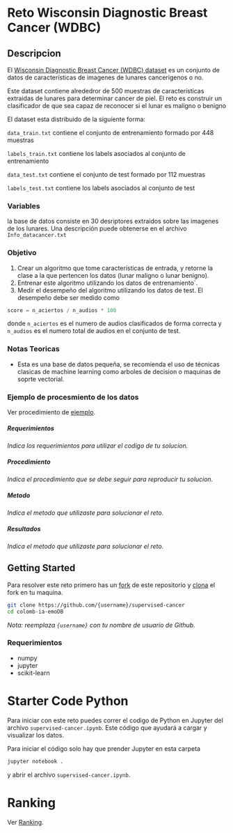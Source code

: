 # Reto Wisconsin Diagnostic Breast Cancer (WDBC)
## Descripcion
El [Wisconsin Diagnostic Breast Cancer (WDBC) dataset](http://archive.ics.uci.edu/ml/datasets/Breast+Cancer+Wisconsin+%28Diagnostic%29) es un conjunto de datos de características de imagenes de lunares cancerigenos o no.

Este dataset contiene alrededror de 500 muestras de características extraidas de lunares para determinar cancer de piel. 
El reto es construir un clasificador de que sea capaz de reconocer si el lunar es maligno o benigno

El dataset esta distribuido de la siguiente forma:

 `data_train.txt` contiene el conjunto de entrenamiento formado por 448 muestras
 
 `labels_train.txt` contiene los labels asociados al conjunto de entrenamiento

 `data_test.txt` contiene el conjunto de test formado por 112 muestras
 
 `labels_test.txt` contiene los labels asociados al conjunto de test


### Variables

la base de datos consiste en 30 desriptores extraidos sobre las imagenes de los lunares. Una descripción puede obtenerse en el archivo `Info_datacancer.txt`



### Objetivo
1. Crear un algoritmo que tome características de entrada, y retorne la clase a la que pertencen los datos (lunar maligno o lunar benigno).
1. Entrenar este algoritmo utilizando los datos de entrenamiento`.
1. Medir el desempeño del algoritmo utilizando los datos de test. El desempeño debe ser medido como
```python
score = n_aciertos / n_audios * 100
```
donde `n_aciertos` es el numero de audios clasificados de forma correcta y `n_audios` es el numero total de audios en el conjunto de test.

### Notas Teoricas
* Esta es una base de datos pequeña, se recomienda el uso de técnicas clasicas de machine learning como arboles de decision o maquinas de soprte vectorial.

### Ejemplo de procesmiento de los datos
Ver procedimiento de [ejemplo](https://github.com/jcvasquezc/supervised-cancer/blob/master/supervised-cancer.ipynb).

##### Requerimientos
*Indica los requerimientos para utilizar el codigo de tu solucion.*

##### Procedimiento
*Indica el procedimiento que se debe seguir para reproducir tu solucion.*

##### Metodo
*Indica el metodo que utilizaste para solucionar el reto.*

##### Resultados
*Indica el metodo que utilizaste para solucionar el reto.*

## Getting Started
Para resolver este reto primero has un [fork](https://help.github.com/articles/fork-a-repo/) de este repositorio y [clona](https://help.github.com/articles/cloning-a-repository/) el fork en tu maquina.

```bash
git clone https://github.com/{username}/supervised-cancer
cd colomb-ia-emoDB
```

*Nota: reemplaza `{username}` con tu nombre de usuario de Github.*

### Requerimientos

* numpy
* jupyter
* scikit-learn

# Starter Code Python
Para iniciar con este reto puedes correr el codigo de Python en Jupyter del archivo `supervised-cancer.ipynb`. Este código que ayudará a cargar y visualizar los datos.

Para iniciar el código solo hay que prender Jupyter en esta carpeta

```bash
jupyter notebook .
```
y abrir el archivo `supervised-cancer.ipynb`.


# Ranking
Ver [Ranking](https://github.com/jcvasquezc/supervised-cancer/blob/master/ranking.md).
